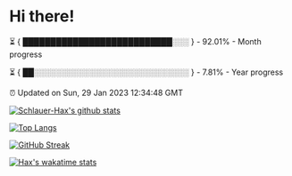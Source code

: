 # Hi there!

⏳ { ███████████████████████████░░░ } - 92.01% - Month progress

⏳ { ██░░░░░░░░░░░░░░░░░░░░░░░░░░░░ } - 7.81% - Year progress

⏰ Updated on Sun, 29 Jan 2023 12:34:48 GMT


[![Schlauer-Hax's github stats](https://github-readme-stats.vercel.app/api?username=Schlauer-Hax&show_icons=true&theme=dark&count_private=true)](https://github.com/Schlauer-Hax)


[![Top Langs](https://github-readme-stats.vercel.app/api/top-langs/?username=Schlauer-Hax&layout=compact&theme=dark)](https://github.com/Schlauer-Hax?tab=repositories)

[![GitHub Streak](https://streak-stats.demolab.com?user=Schlauer-Hax&theme=dark)](https://git.io/streak-stats)

[![Hax's wakatime stats](https://github-readme-stats.vercel.app/api/wakatime?username=Hax&theme=dark)](https://wakatime.com/@Hax)

